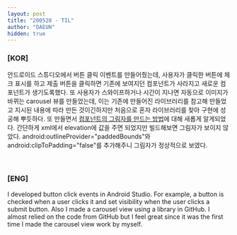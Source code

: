```yaml
---
layout: post
title: "200528 - TIL"
author: "DAEUN"
hidden: true
---
```


### [KOR]
안드로이드 스튜디오에서 버튼 클릭 이벤트를 만들어줬는데, 사용자가 클릭한 버튼에 체크 표시를 하고 제출 버튼을 클릭하면 기존에 보여지던 컴포넌트가 사라지고 새로운 컴포넌트가 생기도록했다. 또 사용자가 스와이프하거나 시간이 지나면 자동으로 이미지가 바뀌는 carousel 뷰를 만들었는데, 이는 기존에 만들어진 라이브러리를 참고해 만들었고 지시된 내용에 따라 만든 것이긴하지만 처음으로 혼자 라이브러리를 찾아 구현에 성공해 뿌듯하다. 또 만들면서 [컴포넌트의 그림자를 만드는 방법](https://developer.android.com/training/material/shadows-clipping)에 대해 새롭게 알게되었다. 간단하게 xml에서 elevation에 값을 주면 되었지만 빌드해보면 그림자가 보이지 않았다. android:outlineProvider="paddedBounds"와 android:clipToPadding="false"를 추가해주니 그림자가 정상적으로 보였다.
<br><br><br>
### [ENG]
I developed button click events in Android Studio. For example, a button is checked when a user clicks it and set visibility when the user clicks a submit button. Also I made a carousel view using a library in GitHub. I almost relied on the code from GitHub but I feel great since it was the first time I made the carousel view work by myself.